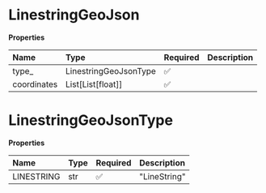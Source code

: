 # LinestringGeoJson

**Properties**

| Name        | Type                  | Required | Description |
| :---------- | :-------------------- | :------- | :---------- |
| type\_      | LinestringGeoJsonType | ✅       |             |
| coordinates | List[List[float]]     | ✅       |             |

# LinestringGeoJsonType

**Properties**

| Name       | Type | Required | Description  |
| :--------- | :--- | :------- | :----------- |
| LINESTRING | str  | ✅       | "LineString" |

<!-- This file was generated by liblab | https://liblab.com/ -->
